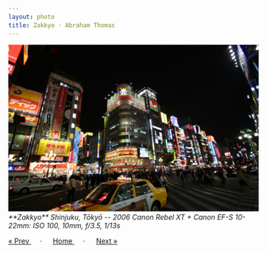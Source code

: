 ```yaml
---
layout: photo
title: Zakkyo · Abraham Thomas
---
```


<img src="/assets/photos/Zakkyo.jpg" width="540px" class="photo">

<i>
**Zakkyo**  
Shinjuku, Tōkyō -- 2006  
Canon Rebel XT + Canon EF-S 10-22mm: ISO 100, 10mm, f/3.5, 1/13s
</i>

<a href="/gallery/nijubashi"> &laquo; Prev </a> &emsp; · &emsp; 
<a href="/gallery"> Home </a> &emsp; · &emsp; 
<a href="/gallery/cha"> Next &raquo; </a>
